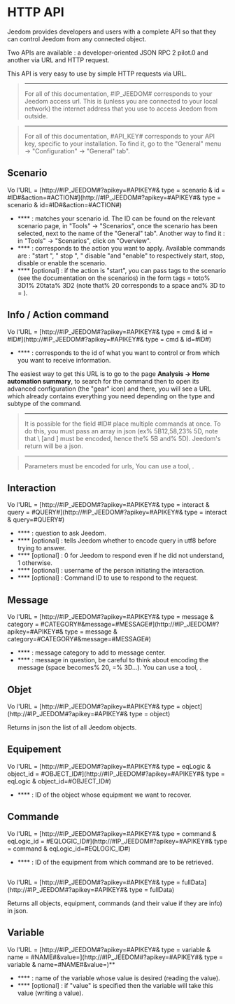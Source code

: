 # HTTP API

Jeedom provides developers and users with a complete API so that they can control Jeedom from any connected object.

Two APIs are available : a developer-oriented JSON RPC 2 pilot.0 and another via URL and HTTP request.

This API is very easy to use by simple HTTP requests via URL.

> ****
>
> For all of this documentation, \#IP\_JEEDOM\# corresponds to your Jeedom access url. This is (unless you are connected to your local network) the internet address that you use to access Jeedom from outside.

> ****
>
> For all of this documentation, \#API\_KEY\# corresponds to your API key, specific to your installation. To find it, go to the "General" menu → "Configuration" → "General" tab".

## Scenario

Vo l'URL = [http://\#IP\_JEEDOM\#?apikey=\#APIKEY\#& type = scenario & id = \#ID\#&action=\#ACTION\#](http://#IP_JEEDOM#?apikey=#APIKEY#& type = scenario & id=#ID#&action=#ACTION#)

- **** : matches your scenario id. The ID can be found on the relevant scenario page, in "Tools" → "Scenarios", once the scenario has been selected, next to the name of the "General" tab". Another way to find it : in "Tools" → "Scenarios", click on "Overview".
- **** : corresponds to the action you want to apply. Available commands are : "start ", " stop ", " disable "and "enable" to respectively start, stop, disable or enable the scenario.
- **** \[optional\] : if the action is "start", you can pass tags to the scenario (see the documentation on the scenarios) in the form tags = toto% 3D1% 20tata% 3D2 (note that% 20 corresponds to a space and% 3D to = ).

##  Info / Action command

Vo l'URL = [http://\#IP\_JEEDOM\#?apikey=\#APIKEY\#& type = cmd & id = \#ID\#](http://#IP_JEEDOM#?apikey=#APIKEY#& type = cmd & id=#ID#)

- **** : corresponds to the id of what you want to control or from which you want to receive information.

The easiest way to get this URL is to go to the page **Analysis → Home automation summary**, to search for the command then to open its advanced configuration (the "gear" icon) and there, you will see a URL which already contains everything you need depending on the type and subtype of the command.

> ****
>
> It is possible for the field \#ID\# place multiple commands at once. To do this, you must pass an array in json (ex% 5B12,58,23% 5D, note that \ [and \] must be encoded, hence the% 5B and% 5D). Jeedom&#39;s return will be a json.

> ****
>
> Parameters must be encoded for urls, You can use a tool, [](https://meyerweb.com/eric/tools/dencoder/).

## Interaction

Vo l'URL = [http://\#IP\_JEEDOM\#?apikey=\#APIKEY\#& type = interact & query = \#QUERY\#](http://#IP_JEEDOM#?apikey=#APIKEY#& type = interact & query=#QUERY#)

- **** : question to ask Jeedom.
- **** \[optional\] : tells Jeedom whether to encode query in utf8 before trying to answer.
- **** \[optional\] : 0 for Jeedom to respond even if he did not understand, 1 otherwise.
- **** \[optional\] : username of the person initiating the interaction.
- **** \[optional\] : Command ID to use to respond to the request.

## Message

Vo l'URL = [http://\#IP\_JEEDOM\#?apikey=\#APIKEY\#& type = message & category = \#CATEGORY\#&message=\#MESSAGE\#](http://#IP_JEEDOM#?apikey=#APIKEY#& type = message & category=#CATEGORY#&message=#MESSAGE#)

- **** : message category to add to message center.
- **** : message in question, be careful to think about encoding the message (space becomes% 20, =% 3D…). You can use a tool, [](https://meyerweb.com/eric/tools/dencoder/).

## Objet

Vo l'URL = [http://\#IP\_JEEDOM\#?apikey=\#APIKEY\#& type = object](http://#IP_JEEDOM#?apikey=#APIKEY#& type = object)

Returns in json the list of all Jeedom objects.

## Equipement

Vo l'URL = [http://\#IP\_JEEDOM\#?apikey=\#APIKEY\#& type = eqLogic & object\_id = \#OBJECT\_ID\#](http://#IP_JEEDOM#?apikey=#APIKEY#& type = eqLogic & object_id=#OBJECT_ID#)

- **** : ID of the object whose equipment we want to recover.

## Commande

Vo l'URL = [http://\#IP\_JEEDOM\#?apikey=\#APIKEY\#& type = command & eqLogic\_id = \#EQLOGIC\_ID\#](http://#IP_JEEDOM#?apikey=#APIKEY#& type = command & eqLogic_id=#EQLOGIC_ID#)

- **** : ID of the equipment from which command are to be retrieved.

## 

Vo l'URL = [http://\#IP\_JEEDOM\#?apikey=\#APIKEY\#& type = fullData](http://#IP_JEEDOM#?apikey=#APIKEY#& type = fullData)

Returns all objects, equipment, commands (and their value if they are info) in json.

## Variable

Vo l'URL = [http://\#IP\_JEEDOM\#?apikey=\#APIKEY\#& type = variable & name = \#NAME\#&value=](http://#IP_JEEDOM#?apikey=#APIKEY#& type = variable & name=#NAME#&value=)**

- **** : name of the variable whose value is desired (reading the value).
- **** \[optional\] : if "value" is specified then the variable will take this value (writing a value).
